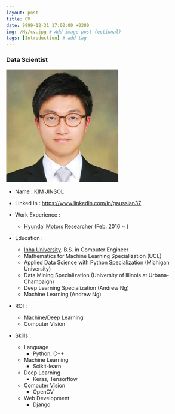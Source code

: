 ```yaml
---
layout: post
title: CV
date: 9999-12-31 17:00:00 +0300
img: /My/cv.jpg # Add image post (optional)
tags: [Introduction] # add tag
---
```


### Data Scientist

<img src="../assets/img/My/kjs.jpg" alt="Drawing" style="width: 300px;"/>

+ Name : KIM JINSOL
+ Linked In : https://www.linkedin.com/in/gaussian37
+ Work Experience : 
    - [Hyundai Motors](https://www.hyundai.com/worldwide/en) Researcher (Feb. 2016 ~ )
    
+ Education :
    + [Inha University](http://www.inha.ac.kr/mbshome/mbs/eng/index.do). B.S. in Computer Engineer
    + Mathematics for Machine Learning Specialization (UCL)
    + Applied Data Science with Python Specialization (Michigan University)
    + Data Mining Specialization (University of Illinois at Urbana-Champaign)
    + Deep Learning Specialization (Andrew Ng)
    + Machine Learning (Andrew Ng)
                 
+ ROI :
    - Machine/Deep Learning      
    - Computer Vision    
    
+ Skills : 
    + Language
        + Python, C++
    + Machine Learning
        + Scikit-learn
    + Deep Learning
        + Keras, Tensorflow
    + Computer Vision
        + OpenCV
    + Web Development
        + Django